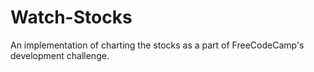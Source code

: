 # Watch-Stocks
An implementation of charting the stocks as a part of FreeCodeCamp's development challenge.
